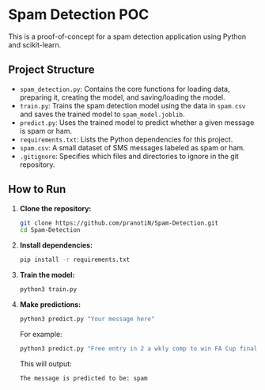 # Spam Detection POC

This is a proof-of-concept for a spam detection application using Python and scikit-learn.

## Project Structure

*   `spam_detection.py`: Contains the core functions for loading data, preparing it, creating the model, and saving/loading the model.
*   `train.py`: Trains the spam detection model using the data in `spam.csv` and saves the trained model to `spam_model.joblib`.
*   `predict.py`: Uses the trained model to predict whether a given message is spam or ham.
*   `requirements.txt`: Lists the Python dependencies for this project.
*   `spam.csv`: A small dataset of SMS messages labeled as spam or ham.
*   `.gitignore`: Specifies which files and directories to ignore in the git repository.

## How to Run

1.  **Clone the repository:**

    ```bash
    git clone https://github.com/pranotiN/Spam-Detection.git
    cd Spam-Detection
    ```

2.  **Install dependencies:**

    ```bash
    pip install -r requirements.txt
    ```

3.  **Train the model:**

    ```bash
    python3 train.py
    ```

4.  **Make predictions:**

    ```bash
    python3 predict.py "Your message here"
    ```

    For example:

    ```bash
    python3 predict.py "Free entry in 2 a wkly comp to win FA Cup final tkts 21st May 2005. Text FA to 87121 to receive entry question(std txt rate)T&C's apply 08452810075over18's"
    ```

    This will output:

    ```
    The message is predicted to be: spam
    ```
